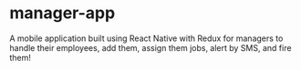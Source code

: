 # manager-app
A mobile application built using React Native with Redux for managers to handle their employees, add them, assign them jobs, alert by SMS, and fire them!
